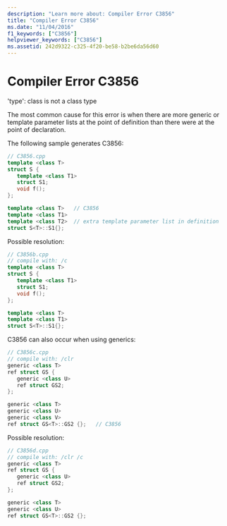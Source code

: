 ```yaml
---
description: "Learn more about: Compiler Error C3856"
title: "Compiler Error C3856"
ms.date: "11/04/2016"
f1_keywords: ["C3856"]
helpviewer_keywords: ["C3856"]
ms.assetid: 242d9322-c325-4f20-be58-b2be6da56d60
---
```

# Compiler Error C3856

'type': class is not a class type

The most common cause for this error is when there are more generic or template parameter lists at the point of definition than there were at the point of declaration.

The following sample generates C3856:

```cpp
// C3856.cpp
template <class T>
struct S {
   template <class T1>
   struct S1;
   void f();
};

template <class T>   // C3856
template <class T1>
template <class T2>  // extra template parameter list in definition
struct S<T>::S1{};
```

Possible resolution:

```cpp
// C3856b.cpp
// compile with: /c
template <class T>
struct S {
   template <class T1>
   struct S1;
   void f();
};

template <class T>
template <class T1>
struct S<T>::S1{};
```

C3856 can also occur when using generics:

```cpp
// C3856c.cpp
// compile with: /clr
generic <class T>
ref struct GS {
   generic <class U>
   ref struct GS2;
};

generic <class T>
generic <class U>
generic <class V>
ref struct GS<T>::GS2 {};   // C3856
```

Possible resolution:

```cpp
// C3856d.cpp
// compile with: /clr /c
generic <class T>
ref struct GS {
   generic <class U>
   ref struct GS2;
};

generic <class T>
generic <class U>
ref struct GS<T>::GS2 {};
```
